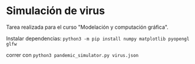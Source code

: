 # Simulación de virus

Tarea realizada para el curso "Modelación y computación gráfica".


Instalar dependencias: `python3 -m pip install numpy matplotlib pyopengl glfw`



correr con `python3 pandemic_simulator.py virus.json`
